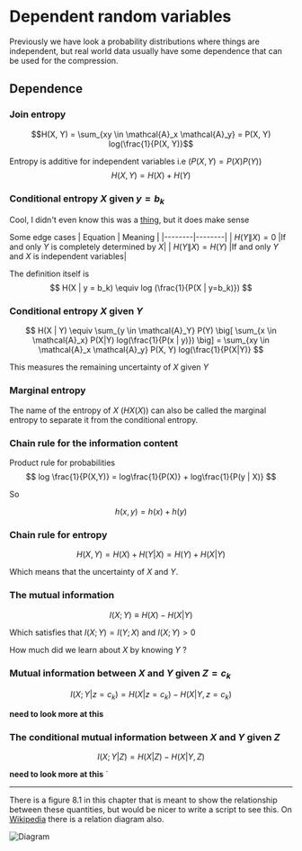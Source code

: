 # Dependent random variables
Previously we have look a probability distributions where things are independent, but real world data usually have some dependence that can be used for the compression.

## Dependence 
### Join entropy

$$H(X, Y) = \sum_{xy \in \mathcal{A}_x \mathcal{A}_y} = P(X, Y) log(\frac{1}{P(X, Y)}$$

Entropy is additive for independent variables i.e ($P(X,Y) = P(X)P(Y)$)
$$H(X,Y) = H(X) + H(Y)$$

### Conditional entropy $X$ given $y = b_k$
Cool, I didn't even know this was a [thing](https://en.wikipedia.org/wiki/Conditional_entropy), but it does make sense 

Some edge cases
| Equation | Meaning |
|--------|--------|
| $H(Y\|X) = 0$ |If and only $Y$ is completely determined by $X$|
| $H(Y\|X) = H(Y)$ |If and only $Y$ and $X$ is independent variables|

The definition itself is 
$$
H(X | y = b_k) \equiv  log (\frac{1}{P(X | y=b_k)})
$$

### Conditional entropy $X$ given $Y$
$$
H(X | Y) \equiv \sum_{y \in \mathcal{A}_Y} P(Y) \big[ \sum_{x \in \mathcal{A}_x} P(X|Y) log(\frac{1}{P(x | y)}) \big] = \sum_{xy \in \mathcal{A}_x \mathcal{A}_y}  P(X, Y) log(\frac{1}{P(X|Y)}
$$

This measures the remaining uncertainty of $X$ given $Y$

### Marginal entropy
The name of the entropy of $X$ ($HX(X)$) can also be called the marginal entropy to separate it from the conditional entropy.

### Chain rule for the information content
Product rule for probabilities
$$
log \frac{1}{P(X,Y)} = log\frac{1}{P(X)} + log\frac{1}{P(y | X)}
$$

So

$$
h(x,y) = h(x) + h(y)
$$

### Chain rule for entropy
$$H(X, Y) = H(X) + H(Y|X) = H(Y) + H(X|Y)$$

Which means that the uncertainty of $X$ and $Y$. 

### The mutual information
$$
I(X;Y) \equiv H(X) - H(X|Y)
$$

Which satisfies that $I(X;Y) = I(Y;X)$ and $I(X;Y) > 0$

How much did we learn about $X$ by knowing $Y$ ? 

### Mutual information between $X$ and $Y$ given $Z=c_k$
$$
I(X;Y | z = c_k) = H(X | z = c_k) - H(X | Y, z = c_k )
$$

**need to look more at this**

### The conditional mutual information between $X$ and $Y$ given $Z$
$$
I(X;Y | Z) = H(X | Z) - H(X | Y, Z )
$$

**need to look more at this**
´

----

There is a figure 8.1 in this chapter that is meant to show the relationship between these quantities, but would be nicer to write a script to see this. On [Wikipedia](https://en.wikipedia.org/wiki/Information_diagram) there is a relation diagram also.

![Diagram](https://i.stack.imgur.com/0m7XN.png)



